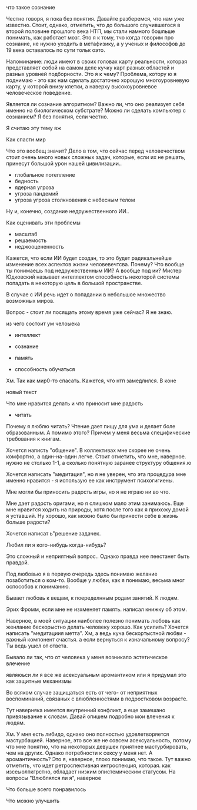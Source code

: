 что такое сознание

Честно говоря, я пока без понятия. Давайте разберемся, что нам уже известно. Стоит, однако, отметить, что до большого случившегося в второй половине прошлого века НТП, мы стали намного бошльше понимать, как работает мозг. Это я к тому, тчо когда говорим про сознание, не нужно уходить в метафизику, а у ученых и философов до 19 века оставалось по сути тольк оэто.

Напоминание: люди имеют в своих головах карту реальности, которая представляет собой на самом деле кучку карт разных областей и разных уровней подборности. Это я к чему? Проблема, котору ю я поднимаю - это как нам сделать достаточно хорошую многоуровневую карту, у которой внизу клетки, а наверху высокоуровневое человеческое поведение.

Является ли сознание алгоритмом? Важно ли, что оно реализует себя именно на биологическом субстрате? Можно ли сделать компьютер с сознанием? Я без понятия, если честно. 

Я считаю эту тему вж

Как спасти мир

Что это вообещ значит? Дело в том, что сейчас перед человечеством стоит очень много новых сложных задач, которые, если их не решать, принесут большой урон нашей цивилизации..

- глобальное потепление
- бедность
- ядерная угроза
- угроза пандемий
- угроза угроза столкновения с небесным телом

Ну и, конечно, создание недружественного ИИ..

Как оценивать эти проблемы
- масштаб
- решаемость
- неджооцененность

Кажется, что если ИИ будет создан, то это будет радикальнейше изменение всех аспектов жизни человевечтсва. Почему? Что вообще ты понимаешь под недружественным ИИ? А вообще под ии? Мистер Юдковский называет интеллектом способность некоторой системы попадать в некоторую цель в большой пространстве.

В случае с ИИ речь идет о попадании в небольшое множество возможных миров.

Вопрос - стоит ли посящать этому время уже сейчас? Я не знаю. 

из чего состоит ум челоыека
- интеллект
- сознание
- память

- способность обучаться

Хм. Так как мир0-то спасать. Кажется, что нтп замедлился. В коне


новый текст

Что мне нравится делать и что приносит мне радость
- читать

Почему я люблю читать? Чтение дает пищу для ума и делает боле образованным. А помимо этого? Причем у меня весьма специфические требования к книгам.


Хочется написть "общение". В коллективах мне скорее не очень комфортно, а один-на-один легче. Стоит отметить, что мне, наверное. нужно не столько 1-1, а сколько понятную заранее структуру общения.ю 

Хочется написать "медитация", но я не уверен, что эта процедура мне именно нравится - я использую ее как инструмент психогигиены.

Мне могли бы приносить радость игры, но я не играю ни во что.

Мне дает радость оригами, но я слишком мало этим занимаюсь. Еще мне нравится ходить на природы, хотя после того как я прихожу домой я уставший. Ну хорошо, как можно было бы принести себе в жизнь больше радости? 

Хочется написат ь"решение задачек. 


Любил ли я кого-нибудь когда-нибудь?

Это сложный и неприятный вопрос.. Однако правда нее пеестанет быть правдой.

Под любовью я в первую очередь здесь понимаю желание позаботиться о ком-то. Вообще у любви, как я понимаю, весьма мног оспособов к пониманию. 

Бывает любовь к вещам, к поеределнным родам занятий. К людям.

Эрих Фромм, если мне не изхменяет память. написал книжку об этом.

Наверное, в моей ситуации наиболее полезно понимать любовь как женлание бескорыстно делать человеку хорошо. Как усилить? Хочется написать "медитациия метта". Хм, а ведь куча бескортыстной любви - важный компонент счастья. 
а если вернуться к изначальному вопросу? Ты ведь ушел от ответа. 

Бывало ли так, что от человека у меня возникало эстетическое влечение


являюьси ли я все же асексуальным аромантиком или я придумал это как защитные механизмы

Во всяком случае защищаться есть от чего- от неприятных воспоминаний, связаных с влюбленностями в подростковом возрасте.

Тут наверняка имеется внутренний конфликт, а еще замешано привязывание к словам. Давай опишем подробно мои влечения к людям.

Хм. У мня есть либидо, однако оно полностью удовлетворяется мастурбацией. Наверное, это все же не совсем асексуальность, потому что мне понятно, что на некоторых девушек приятнее мастурбировать, чем на других. Однако потребности к сексу у меня нет. А аромантичность? Это я, наверное, плохо понимаю, что такое. Тут важно отметить, что идет ретроспективная интроспекция, которая. как изсеыолпкгрстно, обладает низким эпистемическим статусом. На вопросы "Влюблялся ли я", наверное

Что больше всего понравилось

Что можно улучшить